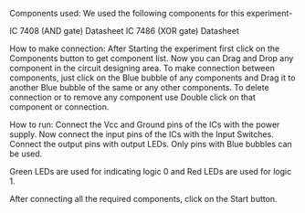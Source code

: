 Components used:
We used the following components for this experiment-

IC 7408 (AND gate) Datasheet
IC 7486 (XOR gate) Datasheet

How to make connection:
After Starting the experiment first click on the Components button to get component list. Now you can Drag and Drop any component in the circuit designing area. To make connection between components, just click on the Blue bubble of any components and Drag it to another Blue bubble of the same or any other components. To delete connection or to remove any component use Double click on that component or connection.

How to run:
Connect the Vcc and Ground pins of the ICs with the power supply. Now connect the input pins of the ICs with the Input Switches. Connect the output pins with output LEDs. Only pins with Blue bubbles can be used.

Green LEDs are used for indicating logic 0 and Red LEDs are used for logic 1.

After connecting all the required components, click on the Start button.
